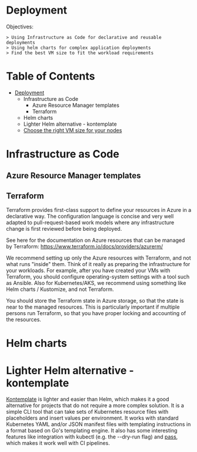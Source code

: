 # Deployment
Objectives:

    > Using Infrastructure as Code for declarative and reusable deployments
    > Using helm charts for complex application deployments
    > Find the best VM size to fit the workload requirements

Table of Contents
=================

* [Deployment](./Operational_Excellence_deployment.md)
    * Infrastructure as Code
        * Azure Resource Manager templates
        * Terraform
    * Helm charts
    * Lighter Helm alternative - kontemplate
    * [Choose the right VM size for your nodes](./Cost_Optimization.md#node---vm-sizes)

# Infrastructure as Code

## Azure Resource Manager templates

## Terraform

Terraform provides first-class support to define your resources in Azure in a
declarative way. The configuration language is concise and very well adapted to
pull-request-based work models where any infrastructure change is first
reviewed before being deployed.

See here for the documentation on Azure resources that can be managed by Terraform:
<https://www.terraform.io/docs/providers/azurerm/>

We recommend setting up only the Azure resources with Terraform, and not what
runs "inside" them. Think of it really as preparing the infrastructure for your
workloads. For example, after you have created your VMs with Terraform, you
should configure operating-system settings with a tool such as Ansible. Also
for Kubernetes/AKS, we recommend using something like Helm charts / Kustomize,
and not Terraform.

You should store the Terraform state in Azure storage, so that the state is
near to the managed resources. This is particularly important if multiple
persons run Terraform, so that you have proper locking and accounting of the
resources.

# Helm charts

# Lighter Helm alternative - kontemplate

[Kontemplate](https://github.com/tazjin/kontemplate) is lighter and easier than Helm, which makes it a good alternative for projects that do not require a more complex solution. It is a simple CLI tool that can take sets of Kubernetes resource files with placeholders and insert values per environment. It works with standard Kubernetes YAML and/or JSON manifest files with templating instructions in a format based on Go's templating engine. It also has some interesting features like integration with kubectl (e.g. the --dry-run flag) and [pass](https://www.passwordstore.org), which makes it work well with CI pipelines.
